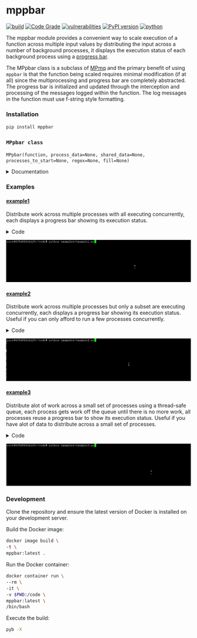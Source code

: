# mppbar
[![build](https://github.com/soda480/mppbar/actions/workflows/main.yml/badge.svg)](https://github.com/soda480/mppbar/actions/workflows/main.yml)
[![Code Grade](https://api.codiga.io/project/33815/status/svg)](https://app.codiga.io/public/project/33815/mppbar/dashboard)
[![vulnerabilities](https://img.shields.io/badge/vulnerabilities-None-brightgreen)](https://pypi.org/project/bandit/)
[![PyPI version](https://badge.fury.io/py/mppbar.svg)](https://badge.fury.io/py/mppbar)
[![python](https://img.shields.io/badge/python-3.9-teal)](https://www.python.org/downloads/)

The mppbar module provides a convenient way to scale execution of a function across multiple input values by distributing the input across a number of background processes, it displays the execution status of each background process using a [progress bar](https://pypi.org/project/progress1bar/).

The MPpbar class is a subclass of [MPmq](https://pypi.org/project/mpmq/) and the primary benefit of using `mppbar` is that the function being scaled requires minimal modification (if at all) since the multiprocessing and progress bar are completely abstracted. The progress bar is initialized and updated through the interception and processing of the messages logged within the function. The log messages in the function must use f-string style formatting.


### Installation
```bash
pip install mppbar
```

### `MPpbar class`
```
MPpbar(function, process_data=None, shared_data=None, processes_to_start=None, regex=None, fill=None)
```

<details><summary>Documentation</summary>

> `function` - The function to execute. It should accept two positional arguments; the first argument is the dictionary containing the input data for the respective process see `process_data` below, the second argument is the shared dictionary sent to all proceses see `shared_data` below.

> `process_data` - A list of dictionaries where each dictionary describes the input data that will be sent to the respective process executing the function; the length of the list dictates the total number of processes that will be executed.

> `shared_data` - A dictionary containing arbitrary data that will be sent to all processes.

> `processes_to_start` - The number of processes to initially start; this represents the number of concurrent processes that will be running. If the total number of processes is greater than this number then the remaining processes will be queued and executed to ensure this concurrency is maintained. Defaults to the length of the `process_data` lsit.

> `regex` - A dictionary whose key values are regular expressions for `total`, `count` and `alias`. The regular expressions will be checked against the log messages intercepted from the executing function, if matched the value will be used to assign the attribute for the respective progress bar. The `total` and `count` key values are required, the `alias` key value is optional.

> `fill` - A dictionary whose key values are integers that dictate the number of leading zeros the progress bar should add to the `total`, `index` and `completed` values; this is optional and should be used to format the progress bar appearance. The supported key values are `max_total`, `max_index` and `max_completed`.

> **execute(raise_if_error=False)**
>> Start execution the process’s activity. If `raise_if_error` is set to True, an exception will be raised if the function encounters an error during execution.

</details>

### Examples

#### [example1](https://github.com/soda480/mppbar/blob/main/examples/example1.py)

Distribute work across multiple processes with all executing concurrently, each displays a progress bar showing its execution status.

<details><summary>Code</summary>

```Python
import time, random, logging
import names
from mppbar import MPpbar
logger = logging.getLogger(__name__)

def do_work(data, *args):
    # log our intentions - messages will be intercepted as designated by MPpbar regex
    logger.debug(f'processor is {names.get_last_name()}')
    total = data['total']
    logger.debug(f'processing total of {total}')
    for index in range(total):
        # simulae work by sleeping
        time.sleep(random.choice([.1, .2, .4]))
        logger.debug(f'processed item {index}')
    return total

def main():
    # designate 6 processes total - each getting a different total
    process_data = [{'total': random.randint(8, 16)} for item in range(6)]
    # supply regex to intercept and set values for total count and alias
    regex = {
        'total': r'^processing total of (?P<value>\d+)$',
        'count': r'^processed item \d+$',
        'alias': r'^processor is (?P<value>.*)$',
    }
    print('>> Processing items...')
    pbars =  MPpbar(function=do_work, process_data=process_data, regex=regex, timeout=1)
    results = pbars.execute()
    # add up totals from all processes
    print(f">> {len(process_data)} workers processed a total of {sum(result for result in results)} items")

if __name__ == '__main__':
    main()
```

</details>

![example1](https://raw.githubusercontent.com/soda480/mppbar/main/docs/images/example1.gif)

#### [example2](https://github.com/soda480/mppbar/blob/main/examples/example2.py)

Distribute work across multiple processes but only a subset are executing concurrently, each displays a progress bar showing its execution status. Useful if you can only afford to run a few processes concurrently.

<details><summary>Code</summary>

```Python
import time, random, logging
import names
from mppbar import MPpbar
logger = logging.getLogger(__name__)

def do_work(data, *args):
    # log our intentions - messages will be intercepted as designated by MPpbar regex
    logger.debug(f'processor is {names.get_last_name()}')
    total = data['total']
    logger.debug(f'processing total of {total}')
    for index in range(total):
        # simulae work by sleeping
        time.sleep(random.choice([.1, .2, .4]))
        logger.debug(f'processed item {index}')
    return total

def main():
    # designate 6 processes total - each getting a different total
    process_data = [{'total': random.randint(8, 16)} for item in range(6)]
    # supply regex to intercept and set values for total count and alias
    regex = {
        'total': r'^processing total of (?P<value>\d+)$',
        'count': r'^processed item \d+$',
        'alias': r'^processor is (?P<value>.*)$',
    }
    # designate fill factor for total - to make progress bar look nicer
    fill = {
        'max_total': 100
    }
    print('>> Processing items...')
    # set concurrency to 3 - max of 3 processes will be running at any given time
    pbars =  MPpbar(function=do_work, process_data=process_data, regex=regex, fill=fill, processes_to_start=3, timeout=1)
    results = pbars.execute()
    # add up totals from all processes
    print(f">> {len(process_data)} workers processed a total of {sum(result for result in results)} items")

if __name__ == '__main__':
    main()
```

</details>

![example2](https://raw.githubusercontent.com/soda480/mppbar/main/docs/images/example2.gif)

#### [example3](https://github.com/soda480/mppbar/blob/main/examples/example3.py)

Distribute alot of work across a small set of processes using a thread-safe queue, each process gets work off the queue until there is no more work, all processes reuse a progress bar to show its execution status. Useful if you have alot of data to distribute across a small set of processes.

<details><summary>Code</summary>

```Python
import time, random, logging
from multiprocessing import Queue
from queue import Empty
import names
from mppbar import MPpbar
logger = logging.getLogger(__name__)

def do_work(total):
    # log our intentions - messages will be intercepted as designated by MPpbar regex
    logger.debug(f'processor is {names.get_last_name()}')
    logger.debug(f'processing total of {total}')
    for index in range(total):
        # simulae work by sleeping
        time.sleep(random.choice([.001, .003, .005]))
        logger.debug(f'processed item {index}')
    return total

def prepare_queue():
    # create queue to add all the work that needs to be done
    queue = Queue()
    for _ in range(100):
        queue.put({'total': random.randint(40, 99)})
    return queue

def run_q(data, *args):
    queue = data['queue']
    result = 0
    while True:
        try:
            # get work from queue
            total = queue.get(timeout=1)['total']
            # process the work
            result += do_work(total)
            # this allows us to reset progress bar
            logger.debug('reset-mppbar')
        except Empty:
            logger.debug('reset-mppbar-complete')
            break
    return result

def main():
    queue = prepare_queue()
    # designate 3 processes total - each getting reference to the queue
    process_data = [{'queue': queue} for item in range(3)]
    # supply regex to intercept and set values for total count and alias
    regex = {
        'total': r'^processing total of (?P<value>\d+)$',
        'count': r'^processed item \d+$',
        'alias': r'^processor is (?P<value>.*)$',
    }
    print('>> Processing items...')
    pbars =  MPpbar(function=run_q, process_data=process_data, regex=regex, timeout=1)
    results = pbars.execute()
    # add up totals from all processes
    print(f">> {len(process_data)} workers processed a total of {sum(result for result in results)} items")

if __name__ == '__main__':
    main()
```

</details>

![example3](https://raw.githubusercontent.com/soda480/mppbar/main/docs/images/example3.gif)


### Development

Clone the repository and ensure the latest version of Docker is installed on your development server.

Build the Docker image:
```sh
docker image build \
-t \
mppbar:latest .
```

Run the Docker container:
```sh
docker container run \
--rm \
-it \
-v $PWD:/code \
mppbar:latest \
/bin/bash
```

Execute the build:
```sh
pyb -X
```
